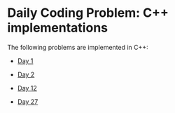 # Daily Coding Problem: C++ implementations

The following problems are implemented in C++:

* [Day 1](src/day001)

* [Day 2](src/day002)

* [Day 12](src/day012)

* [Day 27](src/day027)
